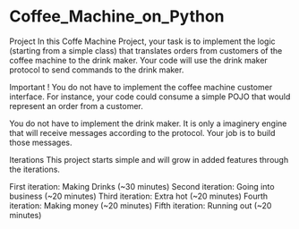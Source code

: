 # Coffee_Machine_on_Python
Project
In this Coffe Machine Project, your task is to implement the logic (starting from a simple class) that translates orders from customers 
of the coffee machine to the drink maker. Your code will use the drink maker protocol to send commands to the drink maker.


Important !
You do not have to implement the coffee machine customer interface. For instance, your code could consume a simple POJO that would represent an order from a customer.

You do not have to implement the drink maker. It is only a imaginery engine that will receive messages according to the protocol. Your job is to build those messages.

Iterations
This project starts simple and will grow in added features through the iterations.

First iteration: Making Drinks (~30 minutes)
Second iteration: Going into business (~20 minutes)
Third iteration: Extra hot (~20 minutes)
Fourth iteration: Making money (~20 minutes)
Fifth iteration: Running out (~20 minutes)
